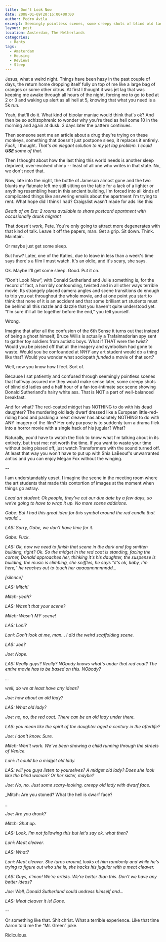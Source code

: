 ```yaml
---
title: Don't Look Now
date: 2008-01-09T20:16:00+00:00
author: Pedro Ávila
excerpt: Seemingly pointless scenes, some creepy shots of blind old ladies, a ridiculous meat cleaver, and a half hour of Donald Sutherland's hairy white ass.
layout: post
location: Amsterdam, The Netherlands
categories:
  - Rants
tags:
  - Amsterdam
  - Housing
  - Reviews
  - Sleep
---
```

Jesus, what a weird night. Things have been hazy in the past couple of days, the return home dropping itself fully on top of me like a large bag of oranges or some other citrus. At first I thought it was jet lag that was keeping me awake through all hours of the night, forcing me to go to bed at 2 or 3 and waking up alert as all hell at 5, knowing that what you need is a 5k run.

Yeah, that'll do it. What kind of bipolar maniac would think that's ok? And then be so schizophrenic to wonder why you're tired as hell come 10 in the morning and again at dusk. 3 days later the pattern continues.

Then someone sent me an article about a drug they're trying on these monkeys, something that doesn't just postpone sleep, it replaces it entirely. _Fuck_, I thought. _That's an elegant solution to my jet lag problem. I could **USE** some of that_.

Then I thought about how the last thing this world needs is another sleep deprived, over-evolved chimp -- least of all one who writes in that state. No, we don't need that.

Now, late into the night, the bottle of Jameson almost gone and the two blunts my flatmate left me still sitting on the table for a lack of a lighter or anything resembling heat in this ancient building, I'm forced into all kinds of complicated things like answering emails about the apartment I'm trying to rent. What hope did I think I had? Craigslist wasn't made for ads like this:

_Death of an Era: 2 rooms available to share postcard apartment with occasionally drunk migrant_

That doesn't _work_, Pete. You're only going to attract more degenerates with that kind of talk. Leave it off the papers, man. Get a grip. Sit down. Think. Maintain.

Or maybe just get some sleep.

But how? Later, one of the Katies, due to leave in less than a week's time says there's a film I must watch. It's an oldie, and it's scary, she says.

Ok. Maybe I'll get some sleep. Good. Put it on.

“Don't Look Now”, with Donald Sutherland and Julie something is, for the record of fact, a horribly confounding, twisted and in all other ways terrible movie. Its strangely placed camera angles and scene transitions do enough to trip you out throughout the whole movie, and at one point you start to think that none of it is an accident and that some brilliant art students must be behind all this razzle and dazzle that you haven't quite understood yet. “I'm sure it'll all tie together before the end,” you tell yourself.

Wrong.

Imagine that after all the confusion of the 6th Sense it turns out that instead of being a ghost himself, Bruce Willis is actually a Trafalmadorian spy sent to gather toy soldiers from autistic boys. What if THAT were the twist? Would you be pissed off that all the imagery and symbolism had gone to waste. Would you be confounded at _WHY_ any art student would do a thing like that? Would you wonder what sociopath _funded_ a movie of that sort?

Well, now you know how I feel. Sort of.

Because I sat patiently and confused through seemingly pointless scenes that halfway assured me they would make sense later, some creepy shots of blind old ladies and a half hour of a far-too-intimate sex scene showing Donald Sutherland's hairy white ass. That is NOT a part of well-balanced breakfast.

And for what? The red-coated midget has NOTHING to do with his dead daughter? The murdering old lady dwarf dressed like a European little-red-riding hood and packing a meat cleaver has absolutely NOTHING to do with ANY imagery of the film? Her only purpose is to suddenly turn a drama flick into a horror movie with a single hack of his jugular? What?

Naturally, you'd have to watch the flick to know what I'm talking about in its entirety, but trust me: not worth the time. If you want to waste your time without being pissed off, just watch Transformers with the sound turned off. At least that way you won't have to put up with Shia LaBeouf's unwarranted antics and you can enjoy Megan Fox without the winging.

--

I am understandably upset. I imagine the scene in the meeting room where the art students that made this contortion of images at the moment when things go astray.

_Lead art student: Ok people, they've cut our due date by a few days, so we're going to have to wrap it up. No more scene additions._

_Gabe: But I had this great idea for this symbol around the red candle that would..._

_LAS: Sorry, Gabe, we don't have time for it._

_Gabe: Fuck._

_LAS: Ok, now we need to finish that scene in the dark and fog smitten building, right? Ok. So the midget in the red coat is standing, facing the corner, Donald approaches her, thinking it's his daughter, the suspense is building, the music is climbing, she sniffles, he says “it's ok, baby, I'm here,” he reaches out to touch her aaaaannnnnnndd..._

_[silence]_

_LAS: Mitch!_

_Mitch: yeah?_

_LAS: Wasn't that your scene?_

_Mitch: Wasn't MY scene!_

_LAS: Loni?_

_Loni: Don't look at me, man... I did the weird scaffolding scene._

_LAS: Joe?_

_Joe: Nope._

_LAS: Really guys? Really? NObody knows what's under that red coat? The entire movie has to be based on this. NObody?_

_..._

_well, do we at least have any ideas?_

_Joe: how about an old lady?_

_LAS: What old lady?_

_Joe: no, no, the red coat. There can be an old lady under there._

_LAS: you mean like the spirit of the daughter aged a century in the afterlife?_

_Joe: I don't know. Sure._

_Mitch: Won't work. We've been showing a child running through the streets of Venice._

_Loni: It could be a midget old lady._

_LAS: will you guys listen to yourselves? A midget old lady? Does she look like the blind woman? Or her sister, maybe?_

_Joe: No, no. Just some scary-looking, creepy old lady with dwarf face._

_Mitch: Are you stoned? What the hell is dwarf face?
  
_ 

_Joe: Are you drunk?_

_Mitch: Shut up._

_LAS: Look, I'm not following this but let's say ok, what then?_

_Loni: Meat cleaver._

_LAS: What?_

_Loni: Meat cleaver. She turns around, looks at him randomly and while he's trying to figure out who she is, she hacks his jugular with a meat cleaver._

_LAS: Guys, c'mon! We're artists. We're better than this. Don't we have any better ideas?_

_Joe: Well, Donald Sutherland could undress himself and..._

_LAS: Meat cleaver it is! Done._

--

Or something like that. Shit christ. What a terrible experience. Like that time Aaron told me the “Mr. Green” joke.

Ridiculous.